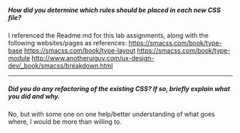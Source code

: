 ##### How did you determine which rules should be placed in each new CSS file?

I referenced the Readme.md for this lab assignments, along with the following websites/pages as references:
https://smacss.com/book/type-base
https://smacss.com/book/type-layout
https://smacss.com/book/type-module
http://www.anotheruiguy.com/ux-design-dev/_book/smacss/breakdown.html

---

##### Did you do any refactoring of the existing CSS? If so, briefly explain what you did and why.

No, but with some one on one help/better understanding of what goes where, I would be more than willing to.
